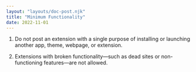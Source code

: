 ```yaml
---
layout: "layouts/doc-post.njk"
title: "Minimum Functionality"
date: 2022-11-01
---
```


1. Do not post an extension with a single purpose of installing or launching another app, theme, webpage, or extension.

1. Extensions with broken functionality—such as dead sites or non-functioning features—are not allowed.
